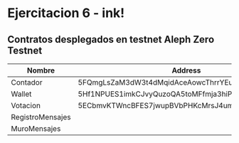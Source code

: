 # Ejercitacion 6 - ink!

## Contratos desplegados en testnet Aleph Zero Testnet

| Nombre | Address |
| ------ | ------- |
| Contador | 5FQmgLsZaM3dW3t4dMqidAceAowcThrrYEuF7EnZUB7QzxWU |
| Wallet | 5Hf1NPUES1imkCJvyQuzoQA5toMFfmja3hiPZ7XSk1hF8QgC |
| Votacion | 5ECbmvKTWncBFES7jwupBVbPHKcMrsJ4umStKw3gpvVWgi7s |
| RegistroMensajes |  |
| MuroMensajes |  |